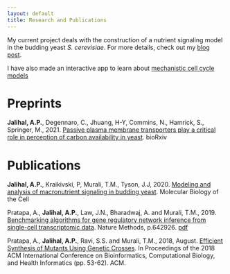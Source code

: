 ```yaml
---
layout: default
title: Research and Publications
---
```

My current project deals with the construction of a nutrient signaling model in the 
budding yeast *S. cerevisiae*. For more details, check out my [blog post](/2017/01/01/nutrient-signaling.html).

I have also made an interactive app to learn about [mechanistic cell cycle models](http://cellcyclemodels.herokuapp.com)

# Preprints
**Jalihal, A.P.**, Degennaro, C., Jhuang, H-Y, Commins, N., Hamrick, S., Springer, M., 2021.
[Passive plasma membrane transporters play a critical role in
perception of carbon availability in yeast](). bioRxiv

# Publications

**Jalihal, A.P.**, Kraikivski, P, Murali, T.M., Tyson, J.J, 2020. [Modeling and analysis of macronutrient signaling in budding yeast](https://www.molbiolcell.org/doi/10.1091/mbc.E20-02-0117). Molecular Biology of the Cell

Pratapa, A., **Jalihal, A.P.**, Law, J.N., Bharadwaj, A. and Murali, T.M., 2019. [Benchmarking algorithms for gene regulatory network inference from single-cell transcriptomic data](https://www.nature.com/articles/s41592-019-0690-6). Nature Methods, p.642926. [pdf](/assets/papers/2020_natmet_pratapa_benchmarking_inference.pdf)

Pratapa, A., **Jalihal, A.P.**, Ravi, S.S. and Murali, T.M., 2018, August. [Efficient Synthesis of Mutants Using Genetic Crosses](https://dl.acm.org/doi/10.1145/3233547.3233556). In Proceedings of the 2018 ACM International Conference on Bioinformatics, Computational Biology, and Health Informatics (pp. 53-62). ACM.
